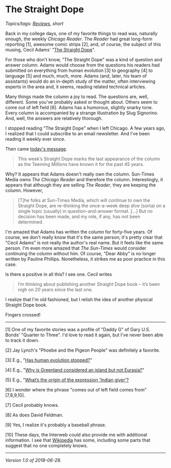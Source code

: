 The Straight Dope
=================

*Topics/tags: [Reviews](index-reviews), short*

Back in my college days, one of my favorite things to read was,
naturally enough, the weekly _Chicago Reader_.  The _Reader_ had
great long-form reporting [1], awesome comic strips [2], and, of
course, the subject of this musing, Cecil Adams' "[The Straight
Dope](https://www.straightdope.com/)".

For those who don't know, "The Straight Dope" was a kind of question
and answer column.  Adams would choose from the questions his readers
had submitted on everything from human evolution [3] to geography [4]
to language [5] and much, much, more.  Adams (and, later, his team of
assistants) would do an in-depth study of the matter, often interviewing
experts in the area and, it seems, reading related technical articles.

Many things made the column a joy to read.  The questions are, well,
different.  Some you've probably asked or thought about.  Others seem to
come out of left field [6].  Adams has a humorous, slightly snarky tone.
Every column is accompanied by a strange illustration by Slug Signorino.
And, well, the answers are relatively thorough.

I stopped reading "The Straight Dope" when I left Chicago.  A few years
ago, I realized that I could subscribe to an email newsletter.  And I've
been reading it weekly ever since.

Then came [today's message](https://www.straightdope.com/a-note-from-cecil-adams-about-the-straight-dope/).

> This week’s Straight Dope marks the last appearance of the column
as the Teeming Millions have known it for the past 45 years.

Why?  It appears that Adams doesn't really own the column.  Sun-Times Media
owns _The Chicago Reader_ and therefore the column.  Interestingly, it
appears that although they are selling _The Reader_, they are keeping the
column.  However, 

> [T]he folks at Sun-Times Media, which will continue to own the Straight
Dope, are re-thinking the once-a-week deep dive (sorta) on a single topic
(usually) in question-and-answer format. [...] But no decision has been
made, and my role, if any, has not been determined.

I'm amazed that Adams has written the column for forty-five years.   Of
course, we don't really know that it's the same person; it's pretty clear
that "Cecil Adams" is not really the author's real name.  But it feels like
the same person.  I'm even more amazed that _The Sun-Times_ would consider
continuing the column without him.  Of course, "Dear Abby" is no longer
written by Pauline Phillips.  Nonetheless, it strikes me as poor practice
in this case.

Is there a positive in all this?  I see one.  Cecil writes

> I’m thinking about publishing another Straight Dope book – it’s
been nigh on 20 years since the last one.

I realize that I'm old fashioned, but I relish the idea of another
physical Straight Dope book.

Fingers crossed!

---

[1] One of my favorite stories was a profile of "Daddy G" of Gary U.S. 
Bonds' "Quarter to Three".  I'd love to read it again, but I've never
been able to track it down.

[2] Jay Lynch's "Phoebe and the Pigeon People" was definitely a
favorite.

[3] E.g., "[Has human evolution stopped?](https://www.straightdope.com/columns/read/3313/has-human-evolution-stopped/)"

[4] E.g., "[Why is Greenland considered an island but not Eurasia?](https://www.straightdope.com/columns/read/1500/why-is-greenland-considered-an-island-but-not-eurasia/)"

[5] E.g., "[What’s the origin of the expression 'Indian giver'?](https://www.straightdope.com/columns/read/853/whats-the-origin-of-the-expression-indian-giver/)

[6] I wonder where the phrase "comes out of left field comes from" [7,8,9,10].

[7] Cecil probably knows.

[8] As does David Feldman.

[9] Yes, I realize it's probably a baseball phrase.

[10] These days, the Interweb could also
provide me with additional information.  I see that
[Wikipedia](https://en.wikipedia.org/wiki/Out_of_left_field) has some,
including some parts that suggest that no one completely knows.

---

*Version 1.0 of 2018-06-28.*
